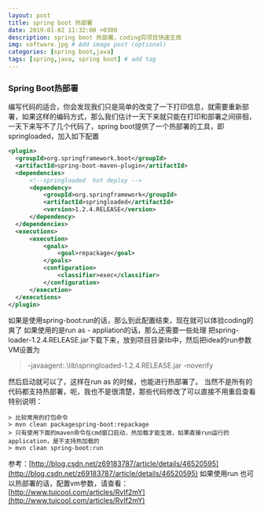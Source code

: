 ```yaml
---
layout: post
title: spring boot 热部署
date: 2019-01-02 11:32:00 +0300
description: spring boot 热部署，coding完项目快速生效
img: software.jpg # Add image post (optional)
categories: [spring boot,java]
tags: [spring,java, spring boot] # add tag
---
```

### Spring Boot热部署
  编写代码的适合，你会发现我们只是简单的改变了一下打印信息，就需要重新部署，如果这样的编码方式，那么我们估计一天下来就只能在打印和部署之间徘徊，一天下来写不了几个代码了，spring boot提供了一个热部署的工具，即springloaded，加入如下配置
  ```xml
  <plugin>
	<groupId>org.springframework.boot</groupId>
	<artifactId>spring-boot-maven-plugin</artifactId>
	<dependencies>
		<!--springloaded  hot deploy --> 
		<dependency> 
			<groupId>org.springframework</groupId> 
			<artifactId>springloaded</artifactId> 
			<version>1.2.4.RELEASE</version>
		</dependency> 
    </dependencies> 
    <executions> 
        <execution> 
            <goals> 
                <goal>repackage</goal> 
            </goals> 
            <configuration> 
                <classifier>exec</classifier> 
            </configuration> 
        </execution> 
    </executions>
  </plugin>
  ```
如果是使用spring-boot:run的话，那么到此配置结束，现在就可以体验coding的爽了
如果使用的是run as - appliation的话，那么还需要一些处理
把spring-loader-1.2.4.RELEASE.jar下载下来，放到项目目录lib中，然后把idea的run参数VM设置为
> -javaagent:.\lib\springloaded-1.2.4.RELEASE.jar -noverify

然后启动就可以了，这样在run as 的时候，也能进行热部署了。
当然不是所有的代码都支持热部署，呃，我也不是很清楚，那些代码修改了可以直接不用重启查看
特别说明：

	> 比较常用的打包命令
	> mvn clean packagespring-boot:repackage	
	> 只有使用下面的maven命令在cmd窗口启动，热加载才能生效，如果直接run运行的application，是不支持热加载的
	> mvn clean spring-boot:run 
	
参考：[http://blog.csdn.net/z69183787/article/details/46520595](http://blog.csdn.net/z69183787/article/details/46520595)
	如果使用run 也可以热部署的话，配置vm参数，请查看：[http://www.tuicool.com/articles/RvIf2mY](http://www.tuicool.com/articles/RvIf2mY)
